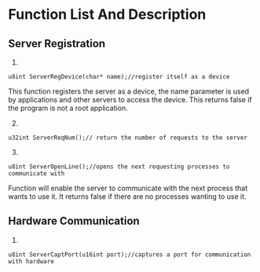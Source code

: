# Function List And Description #

## Server Registration ##
1.
```
u8int ServerRegDevice(char* name);//register itself as a device
```

This function registers the server as a device, the name parameter is used by applications and other servers to access the device. This returns false if the program is not a root application.

2.
```
u32int ServerReqNum();// return the number of requests to the server
```

3.
```
u8int ServerOpenLine();//opens the next requesting processes to communicate with
```

Function will enable the server to communicate with the next process that wants to use it. It returns false if there are no processes wanting to use it.

## Hardware Communication ##

1.

```
u8int ServerCaptPort(u16int port);//captures a port for communication with hardware
```